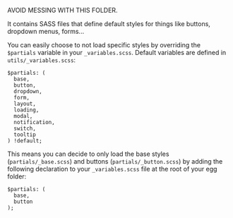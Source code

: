 AVOID MESSING WITH THIS FOLDER.

It contains SASS files that define default styles for things like buttons, dropdown
menus, forms...

You can easily choose to not load specific styles by overriding the `$partials`
variable in your `_variables.scss`. Default variables are defined in `utils/_variables.scss`:

    $partials: (
      base,
      button,
      dropdown,
      form,
      layout,
      loading,
      modal,
      notification,
      switch,
      tooltip
    ) !default;

This means you can decide to only load the base styles (`partials/_base.scss`) and
buttons (`partials/_button.scss`) by adding the following declaration to your
`_variables.scss` file at the root of your egg folder:

    $partials: (
      base,
      button
    );
